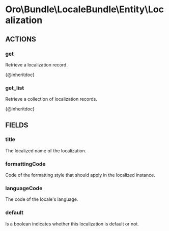 # Oro\Bundle\LocaleBundle\Entity\Localization

## ACTIONS

### get

Retrieve a localization record.

{@inheritdoc}

### get_list

Retrieve a collection of localization records.

{@inheritdoc}

## FIELDS

### title

The localized name of the localization.

### formattingCode

Code of the formatting style that should apply in the localized instance.

### languageCode

The code of the locale's language.

### default

Is a boolean indicates whether this localization is default or not.
